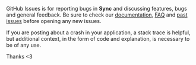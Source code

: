 GitHub Issues is for reporting bugs in **Sync** and discussing features, bugs and general feedback. Be sure to check our [documentation](http://cocoadocs.org/docsets/Sync), [FAQ](https://github.com/hyperoslo/Sync/wiki/FAQ) and [past issues](https://github.com/hyperoslo/Sync/issues?state=closed) before opening any new issues.

If you are posting about a crash in your application, a stack trace is helpful, but additional context, in the form of code and explanation, is necessary to be of any use.

Thanks <3

